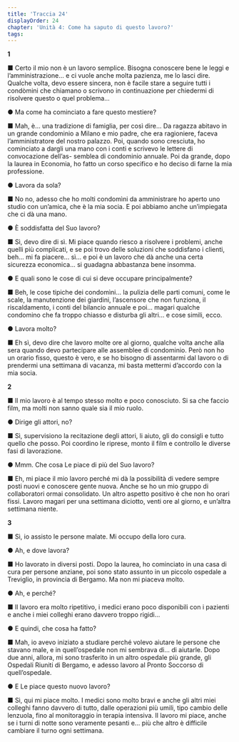 ```yaml
---
title: 'Traccia 24'
displayOrder: 24
chapter: 'Unità 4: Come ha saputo di questo lavoro?'
tags:
---
```


**1**

■ Certo il mio non è un lavoro semplice. Bisogna conoscere bene le leggi e l’amministrazione... e ci vuole anche molta pazienza, me lo lasci dire. Qualche volta, devo essere sincera, non è facile stare a seguire tutti i condòmini che chiamano o scrivono in continuazione per chiedermi di risolvere questo o quel problema...

● Ma come ha cominciato a fare questo mestiere?

■ Mah, è... una tradizione di famiglia, per così dire... Da ragazza abitavo in un grande condominio a Milano e mio padre, che era ragioniere, faceva l’amministratore del nostro palazzo. Poi, quando sono cresciuta, ho cominciato a dargli una mano con i conti e scrivevo le lettere di convocazione dell’as-
semblea di condominio annuale. Poi da grande, dopo la laurea in Economia, ho fatto un corso specifico e ho deciso di farne la mia professione.

● Lavora da sola?

■ No no, adesso che ho molti condomìni da amministrare ho aperto uno studio con un’amica, che è la mia socia. E poi abbiamo anche un’impiegata che ci dà una mano.

● È soddisfatta del Suo lavoro?

■ Sì, devo dire di sì. Mi piace quando riesco a risolvere i problemi, anche quelli più complicati, e se poi trovo delle soluzioni che soddisfano i clienti, beh... mi fa piacere... sì... e poi è un lavoro che dà anche una certa sicurezza economica... si guadagna abbastanza bene insomma.

● E quali sono le cose di cui si deve occupare principalmente?

■ Beh, le cose tipiche dei condomìni... la pulizia delle parti comuni, come le scale, la manutenzione dei giardini, l’ascensore che non funziona, il riscaldamento, i conti del bilancio annuale e poi... magari qualche condomino che fa troppo chiasso e disturba gli altri... e cose simili, ecco.

● Lavora molto?

■ Eh sì, devo dire che lavoro molte ore al giorno, qualche volta anche alla sera quando devo partecipare alle assemblee di condominio. Però non ho un orario fisso, questo è vero, e se ho bisogno di assentarmi dal lavoro o di prendermi una settimana di vacanza, mi basta mettermi d’accordo con la
mia socia.

**2**

■ Il mio lavoro è al tempo stesso molto e poco conosciuto. Si sa che faccio film, ma molti non sanno quale sia il mio ruolo.

● Dirige gli attori, no?

■ Sì, supervisiono la recitazione degli attori, li aiuto, gli do consigli e tutto quello che posso. Poi coordino le riprese, monto il film e controllo le diverse fasi di lavorazione.

● Mmm. Che cosa Le piace di più del Suo lavoro?

■ Eh, mi piace il mio lavoro perché mi dà la possibilità di vedere sempre posti nuovi e conoscere gente nuova. Anche se ho un mio gruppo di collaboratori ormai consolidato. Un altro aspetto positivo è che non ho orari fissi. Lavoro magari per una settimana diciotto, venti ore al giorno, e un’altra settimana
niente.

**3**

■ Sì, io assisto le persone malate. Mi occupo della loro cura.

● Ah, e dove lavora?

■ Ho lavorato in diversi posti. Dopo la laurea, ho cominciato in una casa di cura per persone anziane, poi sono stato assunto in un piccolo ospedale a Treviglio, in provincia di Bergamo. Ma non mi piaceva molto.

● Ah, e perché?

■ Il lavoro era molto ripetitivo, i medici erano poco disponibili con i pazienti e anche i miei colleghi erano davvero troppo rigidi...

● E quindi, che cosa ha fatto?

■ Mah, io avevo iniziato a studiare perché volevo aiutare le persone che stavano male, e in quell’ospedale non mi sembrava di... di aiutarle. Dopo due anni, allora, mi sono trasferito in un altro ospedale più grande, gli Ospedali Riuniti di Bergamo, e adesso lavoro al Pronto Soccorso di quell’ospedale.

● E Le piace questo nuovo lavoro?

■ Sì, qui mi piace molto. I medici sono molto bravi e anche gli altri miei colleghi fanno davvero di tutto, dalle operazioni più umili, tipo cambio delle lenzuola, fino al monitoraggio in terapia intensiva. Il lavoro mi piace, anche se i turni di notte sono veramente pesanti e... più che altro è difficile cambiare il turno ogni settimana.
